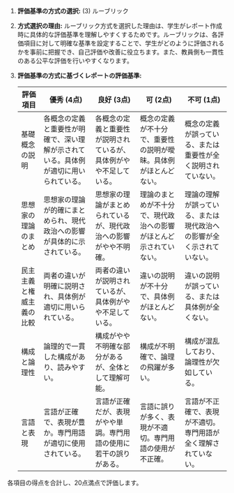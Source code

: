 1. **評価基準の方式の選択:** (3) ルーブリック

2. **方式選択の理由:** 
   ルーブリック方式を選択した理由は、学生がレポート作成時に具体的な評価基準を理解しやすくするためです。ルーブリックは、各評価項目に対して明確な基準を設定することで、学生がどのように評価されるかを事前に把握でき、自己評価や改善に役立ちます。また、教員側も一貫性のある公平な評価を行いやすくなります。

3. **評価基準の方式に基づくレポートの評価基準:**

   | 評価項目               | 優秀 (4点)                                                                 | 良好 (3点)                                                               | 可 (2点)                                                               | 不可 (1点)                                                             |
   |------------------------|---------------------------------------------------------------------------|------------------------------------------------------------------------|------------------------------------------------------------------------|------------------------------------------------------------------------|
   | 基礎概念の説明         | 各概念の定義と重要性が明確で、深い理解が示されている。具体例が適切に用いられている。 | 各概念の定義と重要性が説明されているが、具体例がやや不足している。     | 概念の定義が不十分で、重要性の説明が曖昧。具体例がほとんどない。     | 概念の定義が誤っている、または重要性が全く説明されていない。         |
   | 思想家の理論のまとめ   | 思想家の理論が的確にまとめられ、現代政治への影響が具体的に示されている。         | 思想家の理論がまとめられているが、現代政治への影響がやや不明確。       | 理論のまとめが不十分で、現代政治への影響がほとんど示されていない。   | 理論の理解が誤っている、または現代政治への影響が全く示されていない。 |
   | 民主主義と権威主義の比較 | 両者の違いが明確に説明され、具体例が適切に用いられている。                     | 両者の違いが説明されているが、具体例がやや不足している。               | 違いの説明が不十分で、具体例がほとんどない。                           | 違いの説明が誤っている、または具体例が全くない。                     |
   | 構成と論理性           | 論理的で一貫した構成があり、読みやすい。                                     | 構成がやや不明確な部分があるが、全体として理解可能。                   | 構成が不明確で、論理の飛躍が多い。                                     | 構成が混乱しており、論理性が欠如している。                           |
   | 言語と表現             | 言語が正確で、表現が豊か。専門用語が適切に使用されている。                     | 言語が正確だが、表現がやや単調。専門用語の使用に若干の誤りがある。     | 言語に誤りが多く、表現が不適切。専門用語の使用が不正確。               | 言語が不正確で、表現が不適切。専門用語が全く理解されていない。       |

各項目の得点を合計し、20点満点で評価します。